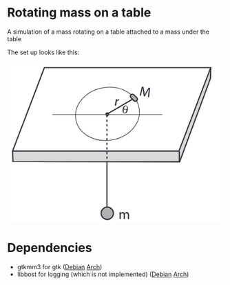 # Rotating mass on a table
A simulation of a mass rotating on a table attached to a mass under the table

The set up looks like this:

![](picture.png)

# Dependencies
- gtkmm3 for gtk ([Debian](https://packages.debian.org/source/stable/gtkmm3.0) [Arch](https://www.archlinux.org/packages/?name=gtkmm3))
- libbost for logging (which is not implemented) ([Debian](https://packages.debian.org/stretch/libboost-dev) [Arch](https://www.archlinux.org/packages/extra/x86_64/boost/))

